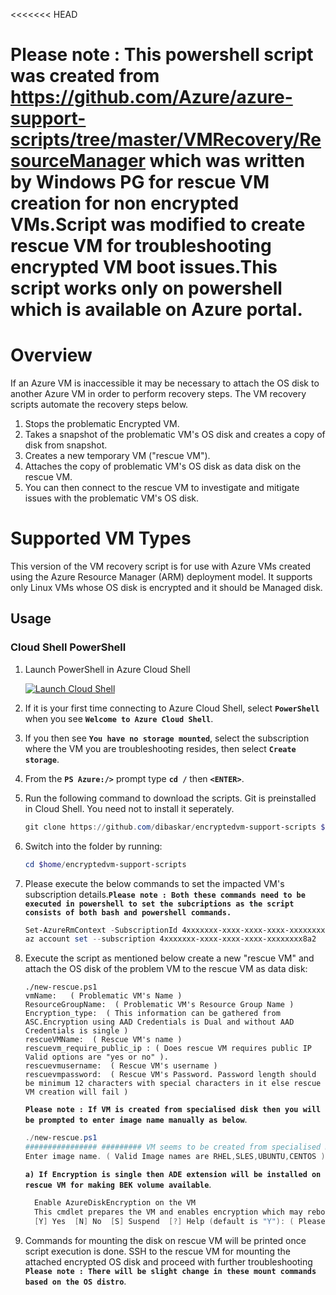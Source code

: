 <<<<<<< HEAD
# Please note : This powershell script was created from https://github.com/Azure/azure-support-scripts/tree/master/VMRecovery/ResourceManager which was written by Windows PG for rescue VM creation for non encrypted VMs.Script was modified to create rescue VM for troubleshooting encrypted VM boot issues.This script works only on powershell which is available on Azure portal. 

# Overview
If an Azure VM is inaccessible it may be necessary to attach the OS disk to another Azure VM in order to perform recovery steps. The VM recovery scripts automate the recovery steps below.

1. Stops the problematic Encrypted VM.
2. Takes a snapshot of the problematic VM's OS disk and creates a copy of disk from snapshot.
3. Creates a new temporary VM ("rescue VM"). 
4. Attaches the copy of problematic VM's OS disk as data disk on the rescue VM.
5. You can then connect to the rescue VM to investigate and mitigate issues with the problematic VM's OS disk.

# Supported VM Types

This version of the VM recovery script is for use with Azure VMs created using the Azure Resource Manager (ARM) deployment model. It supports only Linux VMs whose OS disk is encrypted and it should be Managed disk.
## Usage
### Cloud Shell PowerShell
1. Launch PowerShell in Azure Cloud Shell 

   <a href="https://shell.azure.com/powershell" target="_blank"><img border="0" alt="Launch Cloud Shell" src="https://shell.azure.com/images/launchcloudshell@2x.png"></a>

2. If it is your first time connecting to Azure Cloud Shell, select **`PowerShell`** when you see **`Welcome to Azure Cloud Shell`**. 

3. If you then see **`You have no storage mounted`**, select the subscription where the VM you are troubleshooting resides, then select **`Create storage`**.

4. From the **`PS Azure:/>`** prompt type **`cd /`** then **`<ENTER>`**.

5. Run the following command to download the scripts. Git is preinstalled in Cloud Shell. You need not to install it seperately.
   ```PowerShell
   git clone https://github.com/dibaskar/encryptedvm-support-scripts $home/encryptedvm-support-scripts
   ```
6. Switch into the folder by running:
   ```PowerShell
   cd $home/encryptedvm-support-scripts
   ```


7. Please execute the below commands to set the impacted VM's subscription details.**`Please note : Both these commands need to be executed in powershell to set the subcriptions as the script consists of both bash and powershell commands.`**
   ```PowerShell
   Set-AzureRmContext -SubscriptionId 4xxxxxxx-xxxx-xxxx-xxxx-xxxxxxxx8a2
   az account set --subscription 4xxxxxxx-xxxx-xxxx-xxxx-xxxxxxxx8a2
   ```

8. Execute the script as mentioned below create a new "rescue VM" and attach the OS disk of the problem VM to the rescue VM as data disk:
   ```
   ./new-rescue.ps1
   vmName:   ( Problematic VM's Name )
   ResourceGroupName:  ( Problematic VM's Resource Group Name )
   Encryption_type:  ( This information can be gathered from ASC.Encryption using AAD Credentials is Dual and without AAD Credentials is single )
   rescueVMName:  ( Rescue VM's name )
   rescuevm_require_public_ip : ( Does rescue VM requires public IP Valid options are "yes or no" ).
   rescuevmusername:  ( Rescue VM's username )
   rescuevmpassword:  ( Rescue VM's Password. Password length should be minimum 12 characters with special characters in it else rescue VM creation will fail )
   ```

   **`Please note : If VM is created from specialised disk then you will be prompted to enter image name manually as below`**.
   ```PowerShell
   ./new-rescue.ps1
   ################ ######### VM seems to be created from specialised Disk.
   Enter image name. ( Valid Image names are RHEL,SLES,UBUNTU,CENTOS ):
   ```

   **`a) If Encryption is single then ADE extension will be installed on rescue VM for making BEK volume available`**.
   ```PowerShell
     Enable AzureDiskEncryption on the VM
     This cmdlet prepares the VM and enables encryption which may reboot the machine and takes 10-15 minutes to finish. Please save your      work on the VM before confirming. Do you want to continue?
     [Y] Yes  [N] No  [S] Suspend  [?] Help (default is "Y"): ( Please enter Y here )
     ```
   

9. Commands for mounting the disk on rescue VM will be printed once script execution is done. SSH to the rescue VM for mounting the attached encrypted OS disk and proceed with further troubleshooting **`Please note : There will be slight change in these mount commands based on the OS distro`**.

